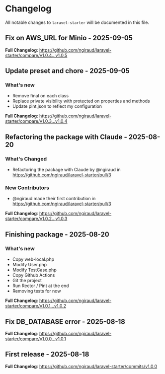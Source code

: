 # Changelog

All notable changes to `laravel-starter` will be documented in this file.

## Fix on AWS_URL for Minio - 2025-09-05

**Full Changelog**: https://github.com/ngiraud/laravel-starter/compare/v1.0.4...v1.0.5

## Update preset and chore - 2025-09-05

### What's new

- Remove final on each class
- Replace private visibility with protected on properties and methods
- Update pint.json to reflect my configuration

**Full Changelog**: https://github.com/ngiraud/laravel-starter/compare/v1.0.3...v1.0.4

## Refactoring the package with Claude - 2025-08-20

### What's Changed

* Refactoring the package with Claude by @ngiraud in https://github.com/ngiraud/laravel-starter/pull/3

### New Contributors

* @ngiraud made their first contribution in https://github.com/ngiraud/laravel-starter/pull/3

**Full Changelog**: https://github.com/ngiraud/laravel-starter/compare/v1.0.2...v1.0.3

## Finishing package - 2025-08-20

### What's new

- Copy web-local.php
- Modify User.php
- Modify TestCase.php
- Copy Github Actions
- Git the project
- Run Rector / Pint at the end
- Removing tests for now

**Full Changelog**: https://github.com/ngiraud/laravel-starter/compare/v1.0.1...v1.0.2

## Fix DB_DATABASE error - 2025-08-18

**Full Changelog**: https://github.com/ngiraud/laravel-starter/compare/v1.0.0...v1.0.1

## First release - 2025-08-18

**Full Changelog**: https://github.com/ngiraud/laravel-starter/commits/v1.0.0
